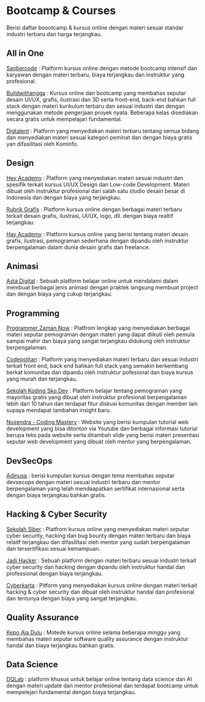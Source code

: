 # Bootcamp & Courses

Berisi daftar boootcamp & kursus online dengan materi sesuai standar industri terbaru dan harga terjangkau.


## All in One

[Sanbercode](https://sanbercode.com/) : Platform kursus online dengan metode bootcamp intensif dan karyawan dengan materi terbaru, biaya terjangkau dan instruktur yang profesional.

[Buildwithangga](https://buildwithangga.com) : Kursus online dan bootcamp yang membahas seputar desain UI/UX, grafis, ilustrasi dan 3D serta front-end, back-end bahkan full stack dengan materi kurikulum terbaru dan sesuai industri dan dengan menggunakan metode pengerjaan proyek nyata. Beberapa kelas disediakan secara gratis untuk mempelajari fundamental.

[Digtalent](https://digitalent.kominfo.go.id/) : Platform yang menyediakan materi terbaru tentang semua bidang dan menyediakan materi sesuai kategori peminat dan dengan biaya gratis yan difasilitasi oleh Kominfo.

## Design

[Hey Academy](https://heyacademy.co/) : Platform yang menyediakan materi sesuai industri dan spesifik terkait kursus UI/UX Design dan Low-code Development. Materi dibuat oleh instruktur profesional dari salah satu studio desain besar di Indonesia dan dengan biaya yang terjangkau.

[Rubrik Grafis](https://rubrikgrafis.com/) : Platform kursus online dengan berbagai materi terbaru terkait desain grafis, ilustrasi, UI/UX, logo, dll. dengan biaya realtif terjangkau.

[Hay Academy](https://hayacademy.net/) : Platform kursus online yang berisi tentang materi desain grafis, ilustrasi, pemograman sederhana dengan dipandu oleh instruktur berpengalaman dalam dunia desain grafis dan freelance.


## Animasi

[Asta Digital](https://astadigital.net/) : Sebuah platform belajar online untuk mendalami dalam membuat berbagai jenis animasi dengan praktek langsung membuat project dan dengan biaya yang cukup terjangkau.


## Programming

[Programmer Zaman Now](https://www.programmerzamannow.com/) : Platfrom lengkap yang menyediakan berbagai materi seputar pemograman dengan materi yang dapat diikuti oleh pemula sampai mahir dan biaya yang sangat terjangkau didukung oleh instruktur berpengalaman.

[Codepolitan](https://codepolitan.com/) : Platform yang menyediakan materi terbaru dan sesuai industri terkait front end, back end bahkan full stack yang semakin berkembang berkat komunitas dan dipandu oleh instruktur pofesional dan biaya kursus yang murah dan terjangkau.

[Sekolah Koding Sko.Dev](https://app.sko.dev/) : Platform belajar tentang pemograman yang mayoritas gratis yang dibuat oleh instruktur profesional berpengalaman lebih dari 10 tahun dan terdapat fitur diskusi komunitas dengan member lain supaya mendapat tambahan insight baru.

[Nusendra - Coding Mastery](https://nusendra.com/) : Website yang berisi kumpulan tutorial web development yang bisa ditonton via Youtube dan berbagai informasi tutorial berupa teks pada website serta ditambah slide yang berisi materi presentasi seputar web development yang dibuat oleh mentor yang berpengalaman. 

## DevSecOps

[Adinusa](https://adinusa.id) : berisi kumpulan kursus dengan tema membahas seputar devsecops dengan materi sesuai industri terbaru dan mentor berpengalaman yang telah mendaapatkan sertifikat internasional serta dengan biaya terjangkau bahkan gratis.



## Hacking & Cyber Security

[Sekolah Siber](https://sekolahsiber.com/) : Platfrom kursus online yang menyediakan materi seputar cyber security, hacking dan bug bounty dengan materi terbaru dan biaya relaitf terjangkau dan difasilitasi oleh mentor yang sudah berpengalaman dan tersertifikasi sesuai kemampuan.

[Jadi Hacker](https://jadihacker.id/) : Sebuah platform dengan materi terbaru sesuai industri terkait cyber security dan hacking dengan dipandu oleh instruktur handal dan professional dengan biaya terjangkau.

[Cyberkarta](https://www.cyberkarta.com/) : Pltform yang menyediakan kursus online dengan materi terkait hacking & cyber security dan dibuat oleh instruktur handal dan profesional dan tentunya dengan biaya yang sangat terjangkau.


## Quality Assurance

[Kepo Aja Dulu](https://www.linkedin.com/company/kepo-aja-dulu/about/) : Motede kursus online selama beberapa minggu yang membahas materi seputar software quality assurance dengan instruktur handal dan biaya terjangkau bahkan gratis.


## Data Science

[DQLab](https://dqlab.id/) : platform khusus untuk belajar online tentang data science dan AI dengan materi update dan mentor profesional dan terdapat bootcamp untuk mempelejari fundamental dengan biaya terjangkau.